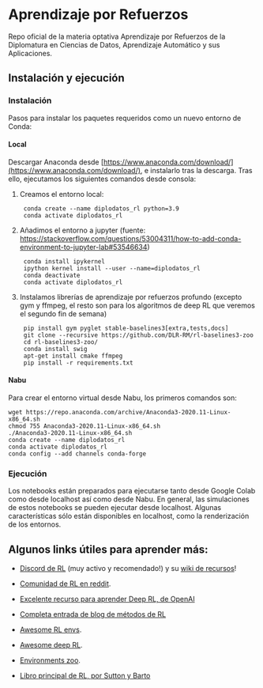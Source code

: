 # Aprendizaje por Refuerzos

Repo oficial de la materia optativa Aprendizaje por Refuerzos de la Diplomatura en Ciencias de Datos, Aprendizaje 
Automático y sus Aplicaciones.

## Instalación y ejecución

### Instalación

Pasos para instalar los paquetes requeridos como un nuevo entorno de Conda:

#### Local

Descargar Anaconda desde [https://www.anaconda.com/download/](https://www.anaconda.com/download/), e instalarlo tras la descarga. Tras ello, ejecutamos los siguientes comandos desde consola:

1. Creamos el entorno local:

        conda create --name diplodatos_rl python=3.9
        conda activate diplodatos_rl
    
1. Añadimos el entorno a jupyter (fuente: https://stackoverflow.com/questions/53004311/how-to-add-conda-environment-to-jupyter-lab#53546634)
    
        conda install ipykernel
        ipython kernel install --user --name=diplodatos_rl
        conda deactivate
        conda activate diplodatos_rl

1. Instalamos librerías de aprendizaje por refuerzos profundo (excepto gym y ffmpeg, el resto son para los algoritmos de deep RL que veremos el segundo fin de semana)

        pip install gym pyglet stable-baselines3[extra,tests,docs]
        git clone --recursive https://github.com/DLR-RM/rl-baselines3-zoo
        cd rl-baselines3-zoo/
        conda install swig
        apt-get install cmake ffmpeg
        pip install -r requirements.txt


#### Nabu

Para crear el entorno virtual desde Nabu, los primeros comandos son:

    wget https://repo.anaconda.com/archive/Anaconda3-2020.11-Linux-x86_64.sh
    chmod 755 Anaconda3-2020.11-Linux-x86_64.sh
    ./Anaconda3-2020.11-Linux-x86_64.sh
    conda create --name diplodatos_rl
    conda activate diplodatos_rl
    conda config --add channels conda-forge



### Ejecución

Los notebooks están preparados para ejecutarse tanto desde Google Colab como desde localhost así como desde Nabu.
En general, las simulaciones de estos notebooks se pueden ejecutar desde localhost.
Algunas características sólo están disponibles en localhost, como la renderización de los entornos.


## Algunos links útiles para aprender más:

* [Discord de RL](https://discord.gg/xhfNqQv) (muy activo y recomendado!) y su [wiki de recursos](https://github.com/andyljones/reinforcement-learning-discord-wiki/wiki)!

* [Comunidad de RL en reddit](https://old.reddit.com/r/reinforcementlearning).

* [Excelente recurso para aprender Deep RL, de OpenAI](https://spinningup.openai.com/en/latest/spinningup/spinningup.html)

* [Completa entrada de blog de métodos de RL](https://lilianweng.github.io/lil-log/2018/02/19/a-long-peek-into-reinforcement-learning.html)

* [Awesome RL envs](https://github.com/clvrai/awesome-rl-envs).

* [Awesome deep RL](https://github.com/kengz/awesome-deep-rl).

* [Environments zoo](https://github.com/tshrjn/env-zoo).

* [Libro principal de RL, por Sutton y Barto](https://drive.google.com/file/d/1opPSz5AZ_kVa1uWOdOiveNiBFiEOHjkG/view)



